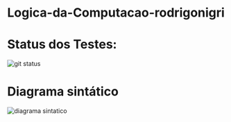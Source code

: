 # Logica-da-Computacao-rodrigonigri

# Status dos Testes:

![git status](http://3.129.230.99/svg/rodrigonigri/Logica-da-Computacao-rodrigonigri/)


# Diagrama sintático
![diagrama sintatico](https://user-images.githubusercontent.com/62730936/221372631-69aae0a9-a071-4957-bf28-d2fc95236a46.png)
